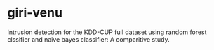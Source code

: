 # giri-venu
Intrusion detection for the KDD-CUP full dataset using random forest clssifier and naive bayes classifier: A comparitive study.
